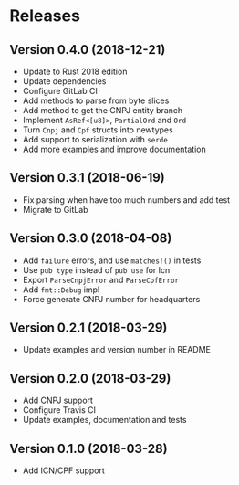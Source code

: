 # Releases

## Version 0.4.0 (2018-12-21)

* Update to Rust 2018 edition
* Update dependencies
* Configure GitLab CI
* Add methods to parse from byte slices
* Add method to get the CNPJ entity branch
* Implement `AsRef<[u8]>`, `PartialOrd` and `Ord`
* Turn `Cnpj` and `Cpf` structs into newtypes
* Add support to serialization with `serde`
* Add more examples and improve documentation

## Version 0.3.1 (2018-06-19)

* Fix parsing when have too much numbers and add test
* Migrate to GitLab

## Version 0.3.0 (2018-04-08)

* Add `failure` errors, and use `matches!()` in tests
* Use `pub type` instead of `pub use` for Icn
* Export `ParseCnpjError` and `ParseCpfError`
* Add `fmt::Debug` impl
* Force generate CNPJ number for headquarters

## Version 0.2.1 (2018-03-29)

* Update examples and version number in README

## Version 0.2.0 (2018-03-29)

* Add CNPJ support
* Configure Travis CI
* Update examples, documentation and tests

## Version 0.1.0 (2018-03-28)

* Add ICN/CPF support
